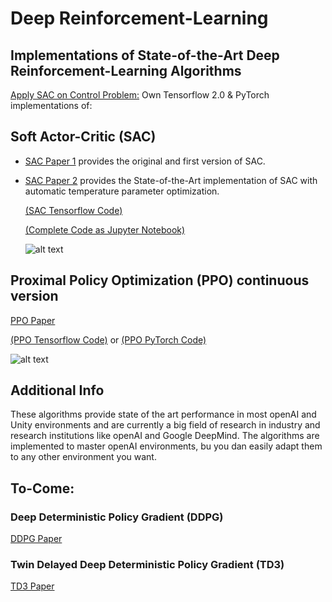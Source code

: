 # Deep Reinforcement-Learning
## Implementations of State-of-the-Art Deep Reinforcement-Learning Algorithms
[Apply SAC on Control Problem:](https://github.com/MarkusUllenbruch/Deep-Reinforcement-Learning-Control)
Own Tensorflow 2.0 & PyTorch implementations of:

## Soft Actor-Critic (SAC)
- [SAC Paper 1](https://arxiv.org/abs/1801.01290)
  provides the original and first version of SAC.
- [SAC Paper 2](https://arxiv.org/abs/1812.05905)
  provides the State-of-the-Art implementation of SAC with automatic temperature parameter optimization.
  
  [(SAC Tensorflow Code)](SAC/agent.py)
  
  [(Complete Code as Jupyter Notebook)](SAC/SAC_TF.ipynb)
  
  ![alt text](https://spinningup.openai.com/en/latest/_images/math/c01f4994ae4aacf299a6b3ceceedfe0a14d4b874.svg)


## Proximal Policy Optimization (PPO) continuous version
[PPO Paper](https://arxiv.org/abs/1707.06347)

[(PPO Tensorflow Code)](PPO/Tensorflow/agent.py) or [(PPO PyTorch Code)](PPO/PyTorch/agent.py)

![alt text](https://spinningup.openai.com/en/latest/_images/math/e62a8971472597f4b014c2da064f636ffe365ba3.svg)

## Additional Info
These algorithms provide state of the art performance in most openAI and Unity environments and are currently a big field of research in industry and research institutions like openAI and Google DeepMind.
The algorithms are implemented to master openAI environments, bu you dan easily adapt them to any other environment you want.

## To-Come:
### Deep Deterministic Policy Gradient (DDPG)
[DDPG Paper](https://arxiv.org/abs/1509.02971)

### Twin Delayed Deep Deterministic Policy Gradient (TD3)
[TD3 Paper](https://arxiv.org/abs/1802.09477)
